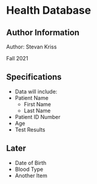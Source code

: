 # Health Database

## Author Information
Author: Stevan Kriss

Fall 2021

## Specifications

* Data will include:
* Patient Name
	+ First Name
	+ Last Name
* Patient ID Number
* Age
* Test Results


## Later
* Date of Birth
* Blood Type
* Another Item

